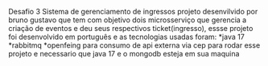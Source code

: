 Desafio 3 Sistema de gerenciamento de ingressos
projeto desenvilvido por bruno gustavo que tem com objetivo dois microsserviço que
gerencia a criação de eventos e deu seus respectivos ticket(ingresso),
essse projeto foi desenvolvido em português e as tecnologias usadas foram:
*java 17
*rabbitmq
*openfeing para consumo de api externa via cep
para rodar esse projeto e necessario que java 17 e o mongodb esteja em sua maquina



